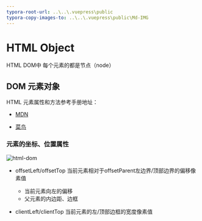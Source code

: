 ```yaml
---
typora-root-url: ..\..\.vuepress\public
typora-copy-images-to: ..\..\.vuepress\public\Md-IMG
---
```


# HTML Object

HTML DOM中 每个元素的都是节点（node）

## DOM 元素对象
HTML 元素属性和方法参考手册地址：

- [MDN](https://developer.mozilla.org/zh-CN/docs/Web/API/HTMLElement)

- [菜鸟](https://www.runoob.com/jsref/dom-obj-all.html)

### 元素的坐标、位置属性

![html-dom](/Md-IMG/html-dom-position.png)

 



- offsetLeft/offsetTop 当前元素相对于offsetParent左边界/顶部边界的偏移像素值
  - 当前元素向左的偏移
  - 父元素的内边距、边框

- clientLeft/clientTop 当前元素的左/顶部边框的宽度像素值

